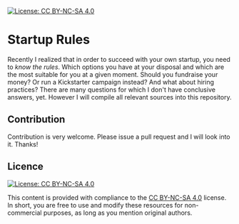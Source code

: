 [![License: CC BY-NC-SA 4.0](https://img.shields.io/badge/License-CC%20BY--NC--SA%204.0-lightgrey.svg)][cc-by-nc-sa]

# Startup Rules
Recently I realized that in order to succeed with your own startup, you need to *know the rules*. Which options you have at your disposal and which are the most suitable for you at a given moment. Should you fundraise your money? Or run a Kickstarter campaign instead? And what about hiring practices? There are many questions for which I don't have conclusive answers, yet. However I will compile all relevant sources into this repository.

## Contribution
Contribution is very welcome. Please issue a pull request and I will look into it. Thanks!

## Licence
[![License: CC BY-NC-SA 4.0][cc-by-nc-sa-icon]][cc-by-nc-sa]

This content is provided with compliance to the [CC BY-NC-SA 4.0][cc-by-nc-sa] license. In short, you are free to use and modify these resources for non-commercial purposes, as long as you mention original authors.

[//]: # (Used references)
[cc-by-nc-sa-icon]: https://licensebuttons.net/l/by-nc-sa/4.0/88x31.png
[cc-by-nc-sa]: https://creativecommons.org/licenses/by-nc-sa/4.0/
